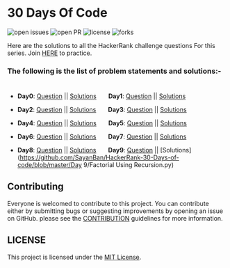 # 30 Days Of Code

![open issues](https://img.shields.io/github/issues/SayanBan/HackerRank-30-Days-of-code?color=%2319a249) ![open PR](https://img.shields.io/github/issues-pr-closed/SayanBan/HackerRank-30-Days-of-code?color=%23f25f56) ![license](https://img.shields.io/github/license/SayanBan/HackerRank-30-Days-of-code) ![forks](https://img.shields.io/github/forks/SayanBan/HackerRank-30-Days-of-code?style=social)

Here are the solutions to all the HackerRank challenge questions For this series. Join [HERE](http://hr.gs/fdeeee) to practice.

### The following is the list of problem statements and solutions:-
#

- **Day0**: [Question](https://github.com/SayanBan/HackerRank-30-Days-of-code/blob/master/Questions/Day%200.md) || [Solutions](https://github.com/SayanBan/HackerRank-30-Days-of-code/blob/master/Day%200/helloworld.rb) &nbsp;&nbsp;&nbsp;&nbsp;&nbsp;&nbsp;**Day1**: [Question](https://github.com/SayanBan/HackerRank-30-Days-of-code/blob/master/Questions/Day%201.md) || [Solutions](https://github.com/SayanBan/HackerRank-30-Days-of-code/blob/master/Day%201/Data%20Types.rb) &nbsp;&nbsp;&nbsp;&nbsp;&nbsp;&nbsp;


- **Day2**: [Question](https://github.com/SayanBan/HackerRank-30-Days-of-code/blob/master/Questions/Day%202.md) || [Solutions](https://github.com/SayanBan/HackerRank-30-Days-of-code/blob/master/Day%202/Operators.rb) &nbsp;&nbsp;&nbsp;&nbsp;&nbsp;&nbsp;**Day3**: [Question](https://github.com/SayanBan/HackerRank-30-Days-of-code/blob/master/Questions/Day%203.md) || [Solutions](https://github.com/SayanBan/HackerRank-30-Days-of-code/blob/master/Day%203/Conditional%20Statements.rb) &nbsp;&nbsp;&nbsp;&nbsp;&nbsp;&nbsp;


- **Day4**: [Question](https://github.com/SayanBan/HackerRank-30-Days-of-code/blob/master/Questions/Day%204.md) || [Solutions]() &nbsp;&nbsp;&nbsp;&nbsp;&nbsp;&nbsp;**Day5**: [Question](https://github.com/SayanBan/HackerRank-30-Days-of-code/blob/master/Questions/Day%205.md) || [Solutions](https://github.com/SayanBan/HackerRank-30-Days-of-code/blob/master/Day%205/Loops.c) &nbsp;&nbsp;&nbsp;&nbsp;&nbsp;&nbsp;


- **Day6**: [Question](https://github.com/SayanBan/HackerRank-30-Days-of-code/blob/master/Questions/Day%206.md) || [Solutions](https://github.com/SayanBan/HackerRank-30-Days-of-code/blob/master/Day%206/Let's%20Review.c) &nbsp;&nbsp;&nbsp;&nbsp;&nbsp;&nbsp;**Day7**: [Question](https://github.com/SayanBan/HackerRank-30-Days-of-code/blob/master/Questions/Day%207.md) || [Solutions](https://github.com/SayanBan/HackerRank-30-Days-of-code/blob/master/Day%207/Arrays.c) &nbsp;&nbsp;&nbsp;&nbsp;&nbsp;&nbsp;


- **Day8**: [Question](https://github.com/SayanBan/HackerRank-30-Days-of-code/blob/master/Questions/Day%208.md) || [Solutions](https://github.com/SayanBan/HackerRank-30-Days-of-code/blob/master/Day%208/Dictionary%20and%20Maps.py) &nbsp;&nbsp;&nbsp;&nbsp;&nbsp;&nbsp;**Day9**: [Question](https://github.com/SayanBan/HackerRank-30-Days-of-code/blob/master/Questions/Day%209.md) || [Solutions](https://github.com/SayanBan/HackerRank-30-Days-of-code/blob/master/Day 9/Factorial Using Recursion.py) &nbsp;&nbsp;&nbsp;&nbsp;&nbsp;&nbsp;


## Contributing

Everyone is welcomed to contribute to this project. You can contribute either by submitting bugs or suggesting improvements by opening an issue on GitHub. please see the [CONTRIBUTION](https://github.com/SayanBan/HackerRank-30-Days-of-code/blob/master/contribution.md) guidelines for more information.

## LICENSE
This project is licensed under the [MIT License](https://github.com/SayanBan/HackerRank-30-Days-of-code/blob/master/LICENSE.md).
